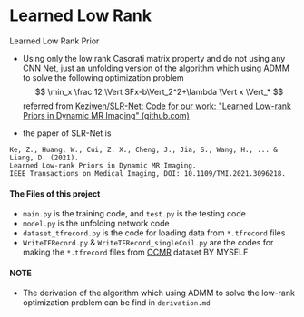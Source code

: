 # Learned Low Rank
 Learned Low Rank Prior



* Using only the low rank Casorati matrix property and do not using any CNN Net, just an unfolding version of the algorithm which using ADMM to solve the following optimization problem
  $$
  \min_x \frac 12 \Vert SFx-b\Vert_2^2+\lambda \Vert x \Vert_*
  $$
  referred from [Keziwen/SLR-Net: Code for our work: "Learned Low-rank Priors in Dynamic MR Imaging" (github.com)](https://github.com/Keziwen/SLR-Net)

* the paper of SLR-Net is

```
Ke, Z., Huang, W., Cui, Z. X., Cheng, J., Jia, S., Wang, H., ... & Liang, D. (2021). 
Learned Low-rank Priors in Dynamic MR Imaging. 
IEEE Transactions on Medical Imaging, DOI: 10.1109/TMI.2021.3096218.
```



#### The Files of this project

* `main.py` is the training code, and `test.py` is the testing code
* `model.py` is the unfolding network code
* `dataset_tfrecord.py` is the code for loading data from `*.tfrecord` files
* `WriteTFRecord.py` & `WriteTFRecord_singleCoil.py` are the codes for making the `*.tfrecord` files from [OCMR](https://ocmr.info/) dataset BY MYSELF

#### NOTE

* The derivation of the algorithm which using ADMM to solve the low-rank optimization problem can be find in `derivation.md` 
